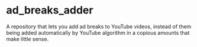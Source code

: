 # ad_breaks_adder
A repository that lets you add ad breaks to YouTube videos, instead of them being added automatically by YouTube algorithm in a copious amounts that make little sense.
